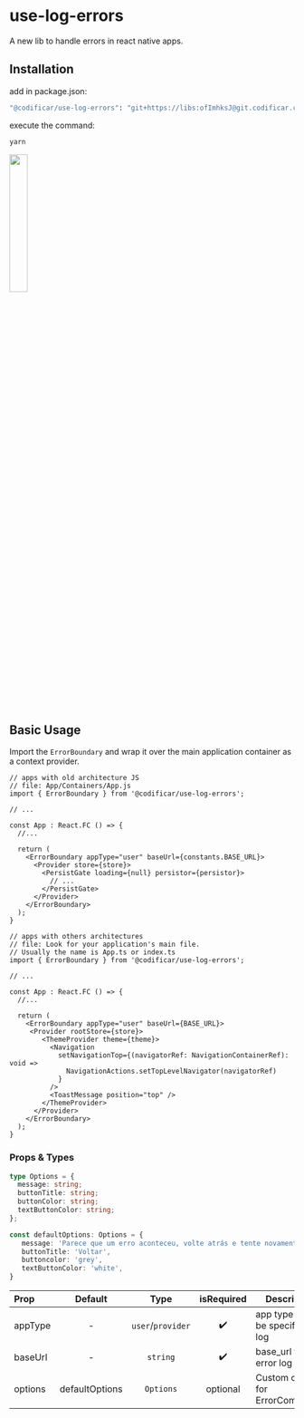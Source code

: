 # use-log-errors

A new lib to handle errors in react native apps.

## Installation

add in package.json:

```bash
"@codificar/use-log-errors": "git+https://libs:ofImhksJ@git.codificar.com.br/react-components/use-log-errors.git",
```

execute the command:

```sh
yarn
```


<img src="https://git.codificar.com.br/react-components/use-log-errors/-/raw/master/.gitlab/demo.png" width="25%" />

## Basic Usage

Import the `ErrorBoundary` and wrap it over the main application container as a context provider.

```tsx
// apps with old architecture JS
// file: App/Containers/App.js
import { ErrorBoundary } from '@codificar/use-log-errors';

// ...

const App : React.FC () => {
  //...

  return (
    <ErrorBoundary appType="user" baseUrl={constants.BASE_URL}>
      <Provider store={store}>
        <PersistGate loading={null} persistor={persistor}>
          // ...
        </PersistGate>
      </Provider>
    </ErrorBoundary>
  );
}
```

```tsx
// apps with others architectures
// file: Look for your application's main file.
// Usually the name is App.ts or index.ts
import { ErrorBoundary } from '@codificar/use-log-errors';

// ...

const App : React.FC () => {
  //...

  return (
    <ErrorBoundary appType="user" baseUrl={BASE_URL}>
     <Provider rootStore={store}>
        <ThemeProvider theme={theme}>
          <Navigation
            setNavigationTop={(navigatorRef: NavigationContainerRef): void =>
              NavigationActions.setTopLevelNavigator(navigatorRef)
            }
          />
          <ToastMessage position="top" />
        </ThemeProvider>
      </Provider>
    </ErrorBoundary>
  );
}
```

### Props & Types

```ts
type Options = {
  message: string;
  buttonTitle: string;
  buttonColor: string;
  textButtonColor: string;
};

const defaultOptions: Options = {
   message: 'Parece que um erro aconteceu, volte atrás e tente novamente.',
   buttonTitle: 'Voltar',
   buttoncolor: 'grey',
   textButtonColor: 'white',
}
```

| Prop    |    Default     |       Type        | isRequired | Description                       |
| :------ | :------------: | :---------------: | :--------: | --------------------------------- |
| appType |       -        | `user`/`provider` |     ✔️     | app type must be specified in log |
| baseUrl |       -        |     `string`      |     ✔️     | base_url to send error log        |
| options | defaultOptions |     `Options`     |  optional  | Custom options for ErrorComponent |


